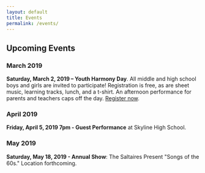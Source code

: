 ```yaml
---
layout: default
title: Events
permalink: /events/
---
```


<h2 class="top">Upcoming Events</h2>

### March 2019

**Saturday, March 2, 2019 – Youth Harmony Day**.  All middle and high school boys and girls are invited to participate!  Registration is free, as are sheet music, learning tracks, lunch, and a t-shirt.  An afternoon performance for parents and teachers caps off the day. [Register now](/youth-harmony-day).

### April 2019

**Friday, April 5, 2019 7pm - Guest Performance** at Skyline High School.

### May 2019

**Saturday, May 18, 2019 - Annual Show**: The Saltaires Present "Songs of the 60s." Location forthcoming.
